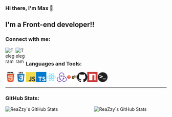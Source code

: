 ### Hi there, I'm Max 👋


## I'm a Front-end developer!!

### Connect with me:
[<img align="left" width="32px" alt="Telegram" width="22px" src="https://www.flaticon.com/svg/vstatic/svg/2111/2111710.svg?token=exp=1616155326~hmac=5a4675d1915eabbb92c94972ab73d9b1" />][telegram]
[<img align="left" width="32px" alt="Telegram" width="22px" src="https://www.flaticon.com/svg/vstatic/svg/2111/2111363.svg?token=exp=1616158302~hmac=04ae70874604a77e60b8525401279888" />][discord]

<br />

### Languages and Tools:
<img align="left" alt="HTML5" width="32px" src="https://raw.githubusercontent.com/github/explore/80688e429a7d4ef2fca1e82350fe8e3517d3494d/topics/html/html.png" />
<img align="left" alt="CSS3" width="32px" src="https://raw.githubusercontent.com/github/explore/80688e429a7d4ef2fca1e82350fe8e3517d3494d/topics/css/css.png" />
<img align="left" alt="JavaScript" width="32px" src="https://raw.githubusercontent.com/github/explore/80688e429a7d4ef2fca1e82350fe8e3517d3494d/topics/javascript/javascript.png" />
<img align="left" alt="TypeScript" width="32px" src="https://raw.githubusercontent.com/github/explore/80688e429a7d4ef2fca1e82350fe8e3517d3494d/topics/typescript/typescript.png" />
<img align="left" alt="React" width="32px" src="https://raw.githubusercontent.com/github/explore/80688e429a7d4ef2fca1e82350fe8e3517d3494d/topics/react/react.png" />
<img align="left" alt="Redux" width="32px" src="https://raw.githubusercontent.com/github/explore/80688e429a7d4ef2fca1e82350fe8e3517d3494d/topics/redux/redux.png" />
<img align="left" alt="Git" width="32px" src="https://raw.githubusercontent.com/github/explore/80688e429a7d4ef2fca1e82350fe8e3517d3494d/topics/git/git.png" />
<img align="left" alt="GitHub" width="32px" src="https://raw.githubusercontent.com/github/explore/78df643247d429f6cc873026c0622819ad797942/topics/github/github.png" />
<img align="left" alt="Git" width="32px" src="https://raw.githubusercontent.com/github/explore/80688e429a7d4ef2fca1e82350fe8e3517d3494d/topics/npm/npm.png" />
<img align="left" alt="Npm" width="32px" src="https://raw.githubusercontent.com/github/explore/80688e429a7d4ef2fca1e82350fe8e3517d3494d/topics/terminal/terminal.png" />

<br />
<br />

---
### GitHub Stats:

<img width="45%" align="left" alt="ReaZzy`s GitHub Stats" src="https://github-readme-stats.codestackr.vercel.app/api?username=ReaZzy&show_icons=true&hide_border=true" />
<img width="45%" align="right" alt="ReaZzy`s GitHub Stats" src="https://github-readme-stats.vercel.app/api/top-langs/?username=ReaZzy&layout=compact" />



[telegram]: https://t.me/reazzy1
[discord]: https://discordapp.com/channels/@me/325684010422501376/
